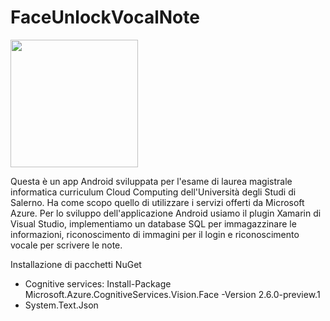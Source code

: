 # FaceUnlockVocalNote

<img align="center" height="204" src="https://github.com/mario-santoro/FaceUnlockVocalNote/blob/master/immagini/FaceUnlockVocalNote.png" >

Questa è un app Android sviluppata per l'esame di laurea magistrale informatica curriculum Cloud Computing dell'Università degli Studi di Salerno.
Ha come scopo quello di utilizzare i servizi offerti da Microsoft Azure. 
Per lo sviluppo dell'applicazione Android usiamo il plugin Xamarin di Visual Studio, implementiamo un database SQL per immagazzinare le informazioni, riconoscimento di immagini per il login e riconoscimento vocale per scrivere le note.

Installazione di pacchetti NuGet
- Cognitive services: Install-Package Microsoft.Azure.CognitiveServices.Vision.Face -Version 2.6.0-preview.1
- System.Text.Json
